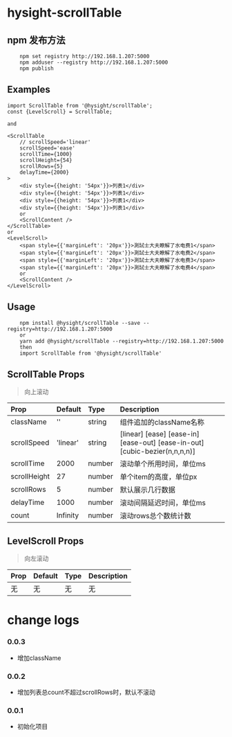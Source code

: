 <!--
 * @Author: zhangb
 * @Date: 2019-09-18 16:26:25
 * @Email: lovewinders@163.com
 * @Last Modified by: zhangb
 * @Last Modified time: 2019-09-24 15:18:34
 * @Description: 
 -->

# hysight-scrollTable

## npm 发布方法
```
    npm set registry http://192.168.1.207:5000
    npm adduser --registry http://192.168.1.207:5000
    npm publish 
```

## Examples

```
import ScrollTable from '@hysight/scrollTable';
const {LevelScroll} = ScrollTable;

and

<ScrollTable
    // scrollSpeed='linear'
    scrollSpeed='ease'
    scrollTime={1000}
    scrollHeight={54}
    scrollRows={5}
    delayTime={2000}
>
    <div style={{height: '54px'}}>列表1</div>
    <div style={{height: '54px'}}>列表1</div>
    <div style={{height: '54px'}}>列表1</div>
    <div style={{height: '54px'}}>列表1</div>
    or
    <ScrollContent />
</ScrollTable>
or
<LevelScroll>
    <span style={{'marginLeft': '20px'}}>測試士大夫瞭解了水电费1</span>
    <span style={{'marginLeft': '20px'}}>測試士大夫瞭解了水电费2</span>
    <span style={{'marginLeft': '20px'}}>測試士大夫瞭解了水电费3</span>
    <span style={{'marginLeft': '20px'}}>測試士大夫瞭解了水电费4</span>
    or
    <ScrollContent />
</LevelScroll>

```


## Usage
```
    npm install @hysight/scrollTable --save --registry=http://192.168.1.207:5000
    or
    yarn add @hysight/scrollTable --registry=http://192.168.1.207:5000
    then
    import ScrollTable from '@hysight/scrollTable'
```

## ScrollTable Props

> 向上滚动

Prop|Default|Type|Description
:----|:-----|:-----|:-----
className|''|string|组件追加的className名称
scrollSpeed|'linear'|string| [linear] [ease] [ease-in] [ease-out] [ease-in-out] [cubic-bezier(n,n,n,n)]
scrollTime|2000|number|滚动单个所用时间，单位ms
scrollHeight|27|number|单个item的高度，单位px
scrollRows|5|number|默认展示几行数据
delayTime|1000|number|滚动间隔延迟时间，单位ms
count|Infinity|number|滚动rows总个数统计数


## LevelScroll Props

> 向左滚动

Prop|Default|Type|Description
:----|:-----|:-----|:-----
无|无|无|无


# change logs

### 0.0.3
  + 增加className

### 0.0.2
  + 增加列表总count不超过scrollRows时，默认不滚动

### 0.0.1
  + 初始化项目
